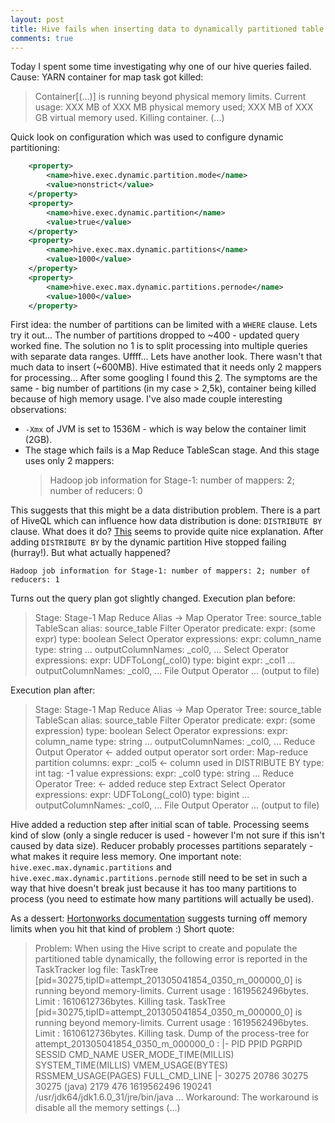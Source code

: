 ```yaml
---
layout: post
title: Hive fails when inserting data to dynamically partitioned table
comments: true
---
```


Today I spent some time investigating why one of our hive queries failed. Cause: YARN container for map task got killed:
> Container[(...)] is running beyond physical memory limits. Current usage: XXX MB of XXX MB physical memory used; XXX MB of XXX GB virtual memory used. Killing container. (...)

Quick look on configuration which was used to configure dynamic partitioning:

```xml
    <property>
        <name>hive.exec.dynamic.partition.mode</name>
        <value>nonstrict</value>
    </property>
    <property>
        <name>hive.exec.dynamic.partition</name>
        <value>true</value>
    </property>
    <property>
        <name>hive.exec.max.dynamic.partitions</name>
        <value>1000</value>
    </property>
    <property>
        <name>hive.exec.max.dynamic.partitions.pernode</name>
        <value>1000</value>
    </property>
```

First idea: the number of partitions can be limited with a `WHERE` clause. Lets try it out... The number of partitions dropped to ~400 - updated query worked fine. The solution no 1 is to split processing into multiple queries with separate data ranges. Uffff... Lets have another look. There wasn't that much data to insert (~600MB). Hive estimated that it needs only 2 mappers for processing... After some googling I found this [2]. The symptoms are the same - big number of partitions (in my case > 2,5k), container being killed because of high memory usage. I've also made couple interesting observations:

  * `-Xmx` of JVM is set to 1536M - which is way below the container limit (2GB). 
  * The stage which fails is a Map Reduce TableScan stage. And this stage uses only 2 mappers:
    > Hadoop job information for Stage-1: number of mappers: 2; number of reducers: 0

This suggests that this might be a data distribution problem. There is a part of HiveQL which can influence how data distribution is done: `DISTRIBUTE BY` clause. What does it do? [This][3] seems to provide quite nice explanation. After adding `DISTRIBUTE BY` by the dynamic partition Hive stopped failing (hurray!). But what actually happened?

`Hadoop job information for Stage-1: number of mappers: 2; number of reducers: 1`

Turns out the query plan got slightly changed. Execution plan before:

> Stage: Stage-1
>   Map Reduce
>     Alias -> Map Operator Tree:
>       source_table
>         TableScan
>           alias: source_table
>           Filter Operator
>             predicate:
>               expr: (some expr)
>               type: boolean
>             Select Operator
>               expressions:
>                 expr: column_name
>                 type: string
>                 ...
>               outputColumnNames: _col0, ...
>               Select Operator
>                 expressions:
>                   expr: UDFToLong(_col0)
>                   type: bigint
>                   expr: _col1
>                   ...
>                 outputColumnNames: _col0, ...
>               File Output Operator
>               ... (output to file)

Execution plan after:

>  Stage: Stage-1
>    Map Reduce
>      Alias -> Map Operator Tree:
>        source_table 
>          TableScan
>            alias: source_table
>            Filter Operator
>              predicate:
>                expr: (some expression)
>                type: boolean
>              Select Operator
>                expressions:
>                  expr: column_name
>                  type: string
>                  ...
>                outputColumnNames: _col0, ...
>                Reduce Output Operator <- added output operator
>                  sort order: 
>                  Map-reduce partition columns:
>                    expr: _col5 <- column used in DISTRIBUTE BY
>                    type: int
>                  tag: -1
>                  value expressions:
>                    expr: _col0
>                    type: string
>                  ...
>    Reduce Operator Tree: <- added reduce step
>      Extract
>        Select Operator
>          expressions:
>            expr: UDFToLong(_col0)
>            type: bigint
>            ...
>          outputColumnNames: _col0, ...
>          File Output Operator
>          ... (output to file)

Hive added a reduction step after initial scan of table. Processing seems kind of slow (only a single reducer is used - however I'm not sure if this isn't caused by data size). Reducer probably processes partitions separately - what makes it require less memory. One important note: `hive.exec.max.dynamic.partitions` and `hive.exec.max.dynamic.partitions.pernode` still need to be set in such a way that hive doesn't break just because it has too many partitions to process (you need to estimate how many partitions will actually be used).

As a dessert: [Hortonworks documentation][4] suggests turning off memory limits when you hit that kind of problem :)
Short quote:
> Problem: When using the Hive script to create and populate the partitioned table dynamically, the following error is reported in the TaskTracker log file:
> TaskTree [pid=30275,tipID=attempt_201305041854_0350_m_000000_0] is running beyond memory-limits. Current usage : 1619562496bytes. Limit : 1610612736bytes. Killing task. TaskTree [pid=30275,tipID=attempt_201305041854_0350_m_000000_0] is running beyond memory-limits. Current usage : 1619562496bytes. Limit : 1610612736bytes. Killing task. Dump of the process-tree for attempt_201305041854_0350_m_000000_0 : |- PID PPID PGRPID SESSID CMD_NAME USER_MODE_TIME(MILLIS) SYSTEM_TIME(MILLIS) VMEM_USAGE(BYTES) RSSMEM_USAGE(PAGES) FULL_CMD_LINE |- 30275 20786 30275 30275 (java) 2179 476 1619562496 190241 /usr/jdk64/jdk1.6.0_31/jre/bin/java ...
> Workaround: The workaround is disable all the memory settings (...)

[1]: http://www.slideshare.net/ye.mikez/hive-tuning
[2]: https://issues.apache.org/jira/browse/HIVE-6455
[3]: http://stackoverflow.com/questions/18951827/distributed-clause-in-hive
[4]: http://docs.hortonworks.com/HDPDocuments/HDP1/HDP-1.3.0/bk_releasenotes_hdp_1.x/content/ch_relnotes-hdp1.3.0_5_hive.html
